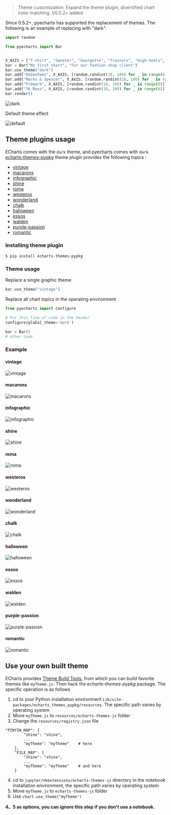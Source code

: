 > Theme customization: Expand the theme plugin, diversified chart color matching. V0.5.2+ added

Since 0.5.2+, pyecharts has supported the replacement of themes. The following is an example of replacing with "dark":

```python
import random

from pyecharts import Bar


X_AXIS = ["T-shirt", "Sweater", "Georgette", "Trousers", "High-heels", "Socks"]
bar = Bar("My first chart", "For our fashion shop client")
bar.use_theme("dark")
bar.add("Debenhams", X_AXIS, [random.randint(10, 100) for _ in range(6)])
bar.add("Marks & Spencer", X_AXIS, [random.randint(10, 100) for _ in range(6)])
bar.add("Premark", X_AXIS, [random.randint(10, 100) for _ in range(6)])
bar.add("TK Maxx", X_AXIS, [random.randint(10, 100) for _ in range(6)])
bar.render()
```
![dark](https://user-images.githubusercontent.com/4280312/48332539-2526c180-e64c-11e8-9482-d7e97cc50b93.png)

Default theme effect

![default](https://user-images.githubusercontent.com/4280312/48332557-3a9beb80-e64c-11e8-8a49-b2e3afdb8aa7.png)


## Theme plugins usage

ECharts comes with the `dark` theme, and pyecharts comes with `dark`.  
[echarts-themes-pypkg](https://github.com/zening0809/nv-lib/echarts-themes-pypkg) theme plugin provides the following topics :  

* [vintage](#vintage)
* [macarons](#macarons)
* [infographic](#infographic)
* [shine](#shine)
* [roma](#roma)
* [westeros](#westeros)
* [wonderland](#wonderland)
* [chalk](#chalk)
* [halloween](#halloween)
* [essos](#essos)
* [walden](#walden)
* [purple-passion](#purple-passion)
* [romantic](#romantic)

### Installing theme plugin

```shell
$ pip install echarts-themes-pypkg
```

### Theme usage

Replace a single graphic theme
```python
bar.use_theme("vintage")
```

Replace all chart topics in the operating environment
```python
from pyecharts import configure

# Put this line of code in the header
configure(global_theme='dark')

bar = Bar()
# other code
```

### Example

#### vintage

![vintage](https://user-images.githubusercontent.com/4280312/48332613-66b76c80-e64c-11e8-9c16-c98779a3a1ee.png)

#### macarons

![macarons](https://user-images.githubusercontent.com/4280312/48332667-91092a00-e64c-11e8-9a59-76d987c972c9.png)

#### infographic

![infographic](https://user-images.githubusercontent.com/4280312/48332700-aed68f00-e64c-11e8-9073-8e52b656a90d.png)

#### shine

![shine](https://user-images.githubusercontent.com/4280312/48332723-ca419a00-e64c-11e8-8664-3b38c15ad086.png)

#### roma

![roma](https://user-images.githubusercontent.com/4280312/48332772-e9d8c280-e64c-11e8-8167-21caa156104e.png)

#### westeros

![westeros](https://user-images.githubusercontent.com/4280312/48332802-0d037200-e64d-11e8-8f11-1fb6db6171ca.png)

#### wonderland

![wonderland](https://user-images.githubusercontent.com/4280312/48332842-33c1a880-e64d-11e8-992b-c40676a2fef6.png)

#### chalk

![chalk](https://user-images.githubusercontent.com/4280312/48332856-4a67ff80-e64d-11e8-913e-28deae7f8058.png)

#### halloween

![halloween](https://user-images.githubusercontent.com/4280312/48332927-8307d900-e64d-11e8-840a-cfa3e5ca405e.png)

#### essos

![essos](https://user-images.githubusercontent.com/4280312/48332950-9a46c680-e64d-11e8-91b6-5afa8c2f0a98.png)

#### walden

![walden](https://user-images.githubusercontent.com/4280312/48332982-afbbf080-e64d-11e8-8318-6274426add0c.png)

#### purple-passion

![purple-passion](https://user-images.githubusercontent.com/4280312/48333020-cd895580-e64d-11e8-9770-7b37eedc4e6e.png)

#### romantic

![romantic](https://user-images.githubusercontent.com/4280312/48333043-e134bc00-e64d-11e8-9319-77522965d1cc.png)


## Use your own built theme

ECharts provides [Theme Build Tools](http://echarts.baidu.com/theme-builder/), from which you can build favorite themes like `myTheme.js`. Then hack the *echarts-themes-pypkg* package. The specific operation is as follows

1. cd to your Python installation environment `Lib/site-packages/echarts_themes_pypkg/resources`. The specific path varies by operating system
2. Move `myTheme.js` to `resources/echarts-themes-js` folder
3. Change the `resources/registry.json` file

```
"PINYIN_MAP": {
        "shine": "shine",
        ...
        "myTheme": "myTheme"    # here
    },
    "FILE_MAP": {
        "shine": "shine",
        ...
        "myTheme": "myTheme"    # and here
    }
```
4. cd to `jupyter/nbextensions/echarts-themes-js` directory in the notebook installation environment, the specific path varies by operating system
5. Move `myTheme.js` to `echarts-themes-js` folder
6. Use `chart.use_theme("myTheme")`

**4、5 as options, you can ignore this step if you don't use a notebook.**
